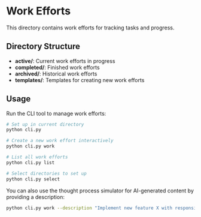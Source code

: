 # Work Efforts

This directory contains work efforts for tracking tasks and progress.

## Directory Structure

- **active/**: Current work efforts in progress
- **completed/**: Finished work efforts
- **archived/**: Historical work efforts
- **templates/**: Templates for creating new work efforts

## Usage

Run the CLI tool to manage work efforts:

```bash
# Set up in current directory
python cli.py

# Create a new work effort interactively
python cli.py work

# List all work efforts
python cli.py list

# Select directories to set up
python cli.py select
```

You can also use the thought process simulator for AI-generated content by providing a description:

```bash
python cli.py work --description "Implement new feature X with responsive UI"
```